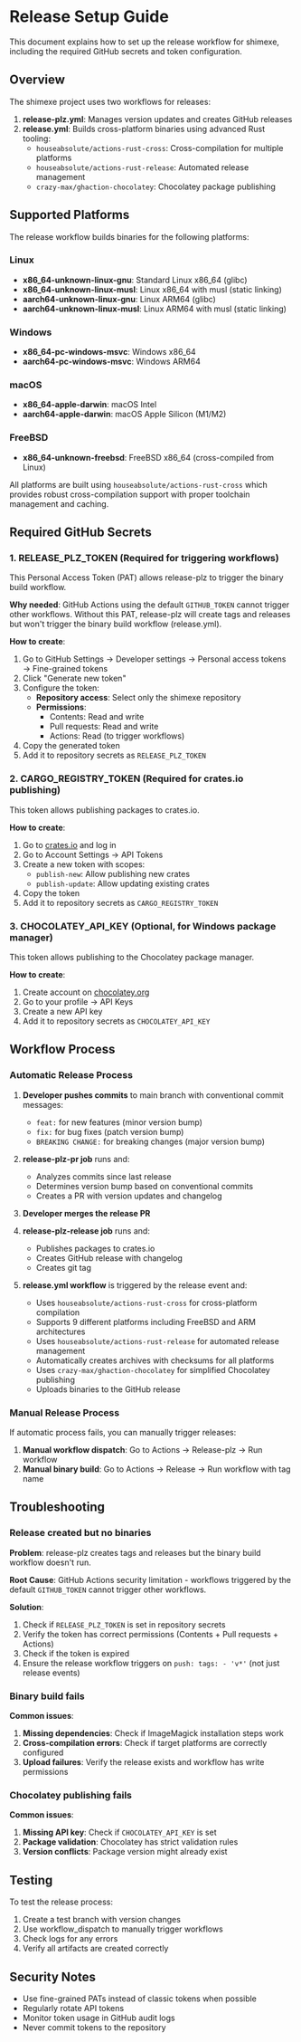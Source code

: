 # Release Setup Guide

This document explains how to set up the release workflow for shimexe, including the required GitHub secrets and token configuration.

## Overview

The shimexe project uses two workflows for releases:

1. **release-plz.yml**: Manages version updates and creates GitHub releases
2. **release.yml**: Builds cross-platform binaries using advanced Rust tooling:
   - `houseabsolute/actions-rust-cross`: Cross-compilation for multiple platforms
   - `houseabsolute/actions-rust-release`: Automated release management
   - `crazy-max/ghaction-chocolatey`: Chocolatey package publishing

## Supported Platforms

The release workflow builds binaries for the following platforms:

### Linux
- **x86_64-unknown-linux-gnu**: Standard Linux x86_64 (glibc)
- **x86_64-unknown-linux-musl**: Linux x86_64 with musl (static linking)
- **aarch64-unknown-linux-gnu**: Linux ARM64 (glibc)
- **aarch64-unknown-linux-musl**: Linux ARM64 with musl (static linking)

### Windows
- **x86_64-pc-windows-msvc**: Windows x86_64
- **aarch64-pc-windows-msvc**: Windows ARM64

### macOS
- **x86_64-apple-darwin**: macOS Intel
- **aarch64-apple-darwin**: macOS Apple Silicon (M1/M2)

### FreeBSD
- **x86_64-unknown-freebsd**: FreeBSD x86_64 (cross-compiled from Linux)

All platforms are built using `houseabsolute/actions-rust-cross` which provides robust cross-compilation support with proper toolchain management and caching.

## Required GitHub Secrets

### 1. RELEASE_PLZ_TOKEN (Required for triggering workflows)

This Personal Access Token (PAT) allows release-plz to trigger the binary build workflow.

**Why needed**: GitHub Actions using the default `GITHUB_TOKEN` cannot trigger other workflows. Without this PAT, release-plz will create tags and releases but won't trigger the binary build workflow (release.yml).

**How to create**:

1. Go to GitHub Settings → Developer settings → Personal access tokens → Fine-grained tokens
2. Click "Generate new token"
3. Configure the token:
   - **Repository access**: Select only the shimexe repository
   - **Permissions**:
     - Contents: Read and write
     - Pull requests: Read and write
     - Actions: Read (to trigger workflows)
4. Copy the generated token
5. Add it to repository secrets as `RELEASE_PLZ_TOKEN`

### 2. CARGO_REGISTRY_TOKEN (Required for crates.io publishing)

This token allows publishing packages to crates.io.

**How to create**:

1. Go to [crates.io](https://crates.io/) and log in
2. Go to Account Settings → API Tokens
3. Create a new token with scopes:
   - `publish-new`: Allow publishing new crates
   - `publish-update`: Allow updating existing crates
4. Copy the token
5. Add it to repository secrets as `CARGO_REGISTRY_TOKEN`

### 3. CHOCOLATEY_API_KEY (Optional, for Windows package manager)

This token allows publishing to the Chocolatey package manager.

**How to create**:

1. Create account on [chocolatey.org](https://chocolatey.org/)
2. Go to your profile → API Keys
3. Create a new API key
4. Add it to repository secrets as `CHOCOLATEY_API_KEY`

## Workflow Process

### Automatic Release Process

1. **Developer pushes commits** to main branch with conventional commit messages:
   - `feat:` for new features (minor version bump)
   - `fix:` for bug fixes (patch version bump)
   - `BREAKING CHANGE:` for breaking changes (major version bump)

2. **release-plz-pr job** runs and:
   - Analyzes commits since last release
   - Determines version bump based on conventional commits
   - Creates a PR with version updates and changelog

3. **Developer merges the release PR**

4. **release-plz-release job** runs and:
   - Publishes packages to crates.io
   - Creates GitHub release with changelog
   - Creates git tag

5. **release.yml workflow** is triggered by the release event and:
   - Uses `houseabsolute/actions-rust-cross` for cross-platform compilation
   - Supports 9 different platforms including FreeBSD and ARM architectures
   - Uses `houseabsolute/actions-rust-release` for automated release management
   - Automatically creates archives with checksums for all platforms
   - Uses `crazy-max/ghaction-chocolatey` for simplified Chocolatey publishing
   - Uploads binaries to the GitHub release

### Manual Release Process

If automatic process fails, you can manually trigger releases:

1. **Manual workflow dispatch**: Go to Actions → Release-plz → Run workflow
2. **Manual binary build**: Go to Actions → Release → Run workflow with tag name

## Troubleshooting

### Release created but no binaries

**Problem**: release-plz creates tags and releases but the binary build workflow doesn't run.

**Root Cause**: GitHub Actions security limitation - workflows triggered by the default `GITHUB_TOKEN` cannot trigger other workflows.

**Solution**:
1. Check if `RELEASE_PLZ_TOKEN` is set in repository secrets
2. Verify the token has correct permissions (Contents + Pull requests + Actions)
3. Check if the token is expired
4. Ensure the release workflow triggers on `push: tags: - 'v*'` (not just release events)

### Binary build fails

**Common issues**:
1. **Missing dependencies**: Check if ImageMagick installation steps work
2. **Cross-compilation errors**: Check if target platforms are correctly configured
3. **Upload failures**: Verify the release exists and workflow has write permissions

### Chocolatey publishing fails

**Common issues**:
1. **Missing API key**: Check if `CHOCOLATEY_API_KEY` is set
2. **Package validation**: Chocolatey has strict validation rules
3. **Version conflicts**: Package version might already exist

## Testing

To test the release process:

1. Create a test branch with version changes
2. Use workflow_dispatch to manually trigger workflows
3. Check logs for any errors
4. Verify all artifacts are created correctly

## Security Notes

- Use fine-grained PATs instead of classic tokens when possible
- Regularly rotate API tokens
- Monitor token usage in GitHub audit logs
- Never commit tokens to the repository
